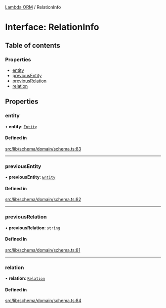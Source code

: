 [Lambda ORM](../README.md) / RelationInfo

# Interface: RelationInfo

## Table of contents

### Properties

- [entity](RelationInfo.md#entity)
- [previousEntity](RelationInfo.md#previousentity)
- [previousRelation](RelationInfo.md#previousrelation)
- [relation](RelationInfo.md#relation)

## Properties

### entity

• **entity**: [`Entity`](Entity.md)

#### Defined in

[src/lib/schema/domain/schema.ts:83](https://github.com/FlavioLionelRita/lambdaorm/blob/d08a222d/src/lib/schema/domain/schema.ts#L83)

___

### previousEntity

• **previousEntity**: [`Entity`](Entity.md)

#### Defined in

[src/lib/schema/domain/schema.ts:82](https://github.com/FlavioLionelRita/lambdaorm/blob/d08a222d/src/lib/schema/domain/schema.ts#L82)

___

### previousRelation

• **previousRelation**: `string`

#### Defined in

[src/lib/schema/domain/schema.ts:81](https://github.com/FlavioLionelRita/lambdaorm/blob/d08a222d/src/lib/schema/domain/schema.ts#L81)

___

### relation

• **relation**: [`Relation`](Relation.md)

#### Defined in

[src/lib/schema/domain/schema.ts:84](https://github.com/FlavioLionelRita/lambdaorm/blob/d08a222d/src/lib/schema/domain/schema.ts#L84)
